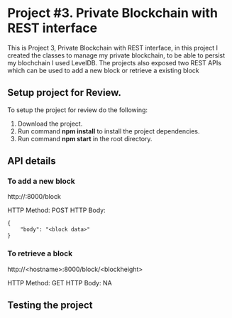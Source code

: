 # Project #3. Private Blockchain with REST interface

This is Project 3, Private Blockchain with REST interface, in this project I created the classes to manage my private blockchain, to be able to persist my blochchain I used LevelDB. The projects also exposed two REST APIs which can be used to add a new block or retrieve a existing block

## Setup project for Review.

To setup the project for review do the following:
1. Download the project.
2. Run command __npm install__ to install the project dependencies.
3. Run command __npm start__ in the root directory.

## API details

### To add a new block

http://<hostname>:8000/block

HTTP Method: POST
HTTP Body:
```
{
    "body": "<block data>"
}
```

### To retrieve a block

http://\<hostname\>:8000/block/\<blockheight\>

HTTP Method: GET
HTTP Body: NA

## Testing the project

